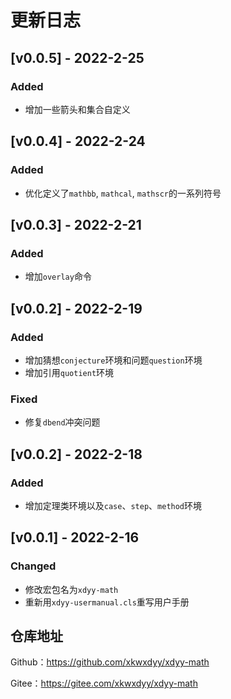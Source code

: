# 更新日志
## [v0.0.5] - 2022-2-25

### Added
- 增加一些箭头和集合自定义

## [v0.0.4] - 2022-2-24

### Added
- 优化定义了`mathbb`, `mathcal`, `mathscr`的一系列符号

## [v0.0.3] - 2022-2-21
### Added
- 增加`overlay`命令


## [v0.0.2] - 2022-2-19
### Added
- 增加猜想`conjecture`环境和问题`question`环境
- 增加引用`quotient`环境


### Fixed
- 修复`dbend`冲突问题

## [v0.0.2] - 2022-2-18
### Added
- 增加定理类环境以及`case`、`step`、`method`环境

## [v0.0.1] - 2022-2-16

### Changed
- 修改宏包名为`xdyy-math`
- 重新用`xdyy-usermanual.cls`重写用户手册


## 仓库地址

Github：https://github.com/xkwxdyy/xdyy-math

Gitee：https://gitee.com/xkwxdyy/xdyy-math

